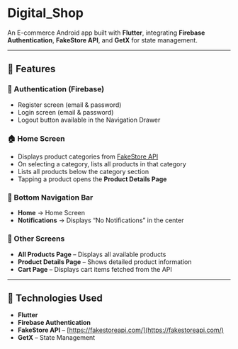 # Digital_Shop


An E-commerce Android app built with **Flutter**, integrating **Firebase Authentication**, **FakeStore API**, and **GetX** for state management.

---

## 🚀 Features

### 🔐 Authentication (Firebase)
- Register screen (email & password)
- Login screen (email & password)
- Logout button available in the Navigation Drawer

### 🏠 Home Screen
- Displays product categories from [FakeStore API](https://fakestoreapi.com/)
- On selecting a category, lists all products in that category
- Lists all products below the category section
- Tapping a product opens the **Product Details Page**

### 📱 Bottom Navigation Bar
- **Home** → Home Screen
- **Notifications** → Displays “No Notifications” in the center

### 📄 Other Screens
- **All Products Page** – Displays all available products
- **Product Details Page** – Shows detailed product information
- **Cart Page** – Displays cart items fetched from the API

---

## 🧰 Technologies Used
- **Flutter**
- **Firebase Authentication**
- **FakeStore API** – [https://fakestoreapi.com/](https://fakestoreapi.com/)
- **GetX** – State Management
